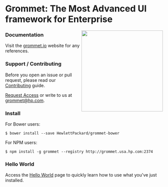# Grommet: The Most Advanced UI framework for Enterprise

<img align="right" height="260" src="http://alansouzati.github.io/artic/img/grommet-logo.png">

### Documentation

Visit the [grommet.io](http://grommet.io/) website for any references.

### Support / Contributing

Before you open an issue or pull request, please read our [Contributing](http://grommet.usa.hp.com/docs/hpe/documentation/contributing) guide.

[Request Access](http://grommet.usa.hp.com/docs/hpe/request_access) or write to us at grommet@hp.com.

### Install

  For Bower users:

  	$ bower install --save HewlettPackard/grommet-bower

  For NPM users:

  	$ npm install -g grommet --registry http://grommet.usa.hp.com:2374	

### Hello World

  Access the [Hello World](http://grommet.usa.hp.com/docs/hpe/documentation) page to quickly learn how to use what you've just installed.


